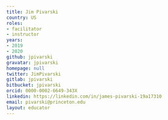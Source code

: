 ```yaml
---
title: Jim Pivarski
country: US
roles:
- facilitator
- instructor
years:
- 2019
- 2020
github: jpivarski
gravatar: jpivarski
homepage: null
twitter: JimPivarski
gitlab: jpivarski
bitbucket: jpivarski
orcid: 0000-0002-6649-343X
linkedin: https://linkedin.com/in/james-pivarski-19a17310
email: pivarski@princeton.edu
layout: educator
---
```


<!-- Write something about yourself here (if you want)!
You can use Markdown syntax to style this page.
-->